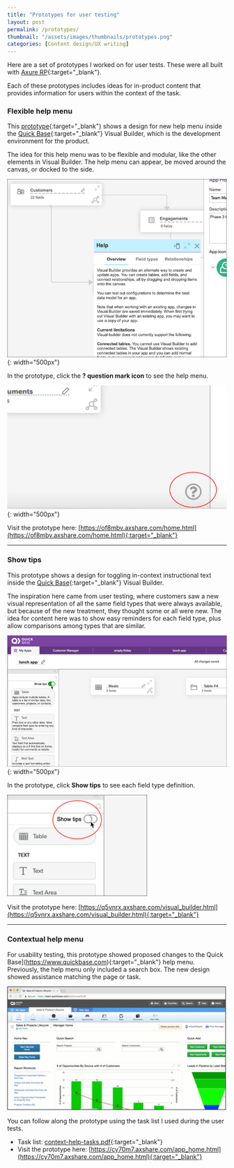 ```yaml
---
title: "Prototypes for user testing"
layout: post
permalink: /prototypes/
thumbnail: "/assets/images/thumbnails/prototypes.png"
categories: [Content design/UX writing]
---
```

Here are a set of prototypes I worked on for user tests. These were all built with [Axure RP](https://www.axure.com/){:target="_blank"}.

Each of these prototypes includes ideas for in-product content that provides information for users within the context of the task.


### Flexible help menu
This [prototype](https://of8mbv.axshare.com/home.html){:target="_blank"} shows a design for new help menu inside the [Quick Base](https://www.quickbase.com){:target="_blank"} Visual Builder, which is the development environment for the product.

The idea for this help menu was to be flexible and modular, like the other elements in Visual Builder. The help menu can appear, be moved around the canvas, or docked to the side.

![](/assets/images/vb-help-menu-sample.png){: width="500px"}

In the prototype, click the **? question mark icon** to see the help menu.

![](/assets/images/vb-help-menu.png){: width="500px"}

Visit the prototype here: [https://of8mbv.axshare.com/home.html](https://of8mbv.axshare.com/home.html){:target="_blank"}

---

### Show tips
This prototype shows a design for toggling in-context instructional text inside the [Quick Base](https://www.quickbase.com){:target="_blank"} Visual Builder.

The inspiration here came from user testing, where customers saw a new visual representation of all the same field types that were always available, but because of the new treatment, they thought some or all were new. The idea for content here was to show easy reminders for each field type, plus allow comparisons among types that are similar.

![](/assets/images/show-tips-sample.png){: width="500px"}

In the prototype, click **Show tips** to see each field type definition.

![](/assets/images/show-tips.png)

Visit the prototype here: [https://q5vnrx.axshare.com/visual_builder.html](https://q5vnrx.axshare.com/visual_builder.html){:target="_blank"}

---

### Contextual help menu
For usability testing, this prototype showed proposed changes to the Quick Base](https://www.quickbase.com){:target="_blank"} help menu. Previously, the help menu only included a search box. The new design showed assistance matching the page or task.

<img src="/assets/images/context-help-animation.gif" style="width: 500px; border-style: solid; border-width: 1px">

You can follow along the prototype using the task list I used during the user tests.
- Task list: [context-help-tasks.pdf](/assets/pdf/context-help-tasks.pdf){:target="_blank"}
- Visit the prototype here: [https://cy70m7.axshare.com/app_home.html](https://cy70m7.axshare.com/app_home.html){:target="_blank"}
